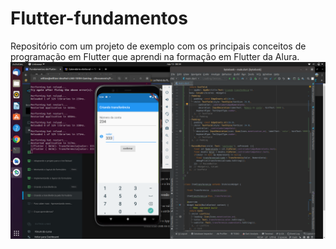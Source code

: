 # Flutter-fundamentos
Repositório com um projeto de exemplo com os principais conceitos de programação em Flutter que aprendi na formação em Flutter da Alura.
![alt text](https://github.com/WillianLauber/Flutter-fundamentos/blob/main/bytebank/sample.png?raw=true)

